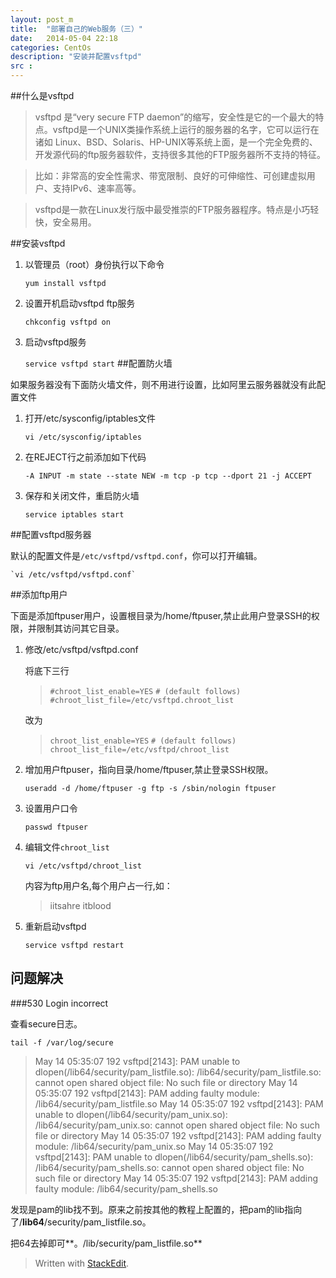 ```yaml
---
layout: post_m
title:  "部署自己的Web服务（三）"
date:   2014-05-04 22:18
categories: CentOs
description: "安装并配置vsftpd"
src : 
---
```


##什么是vsftpd
> vsftpd 是“very secure FTP daemon”的缩写，安全性是它的一个最大的特点。vsftpd是一个UNIX类操作系统上运行的服务器的名字，它可以运行在诸如 Linux、BSD、Solaris、HP-UNIX等系统上面，是一个完全免费的、开发源代码的ftp服务器软件，支持很多其他的FTP服务器所不支持的特征。

> 比如：非常高的安全性需求、带宽限制、良好的可伸缩性、可创建虚拟用户、支持IPv6、速率高等。

> vsftpd是一款在Linux发行版中最受推崇的FTP服务器程序。特点是小巧轻快，安全易用。

##安装vsftpd

1. 以管理员（root）身份执行以下命令

    `yum install vsftpd`

2. 设置开机启动vsftpd ftp服务

    `chkconfig vsftpd on`
    
3. 启动vsftpd服务

    `service vsftpd start`
##配置防火墙

如果服务器没有下面防火墙文件，则不用进行设置，比如阿里云服务器就没有此配置文件

1. 打开/etc/sysconfig/iptables文件

    `vi /etc/sysconfig/iptables`

2. 在REJECT行之前添加如下代码

    `-A INPUT -m state --state NEW -m tcp -p tcp --dport 21 -j ACCEPT`
    
3. 保存和关闭文件，重启防火墙

    `service iptables start`


##配置vsftpd服务器

默认的配置文件是`/etc/vsftpd/vsftpd.conf`，你可以打开编辑。

    `vi /etc/vsftpd/vsftpd.conf`

##添加ftp用户

下面是添加ftpuser用户，设置根目录为/home/ftpuser,禁止此用户登录SSH的权限，并限制其访问其它目录。

1. 修改/etc/vsftpd/vsftpd.conf

    将底下三行
    > `#chroot_list_enable=YES`
    > `# (default follows)`
    > `#chroot_list_file=/etc/vsftpd.chroot_list`
    
    改为
    
    > `chroot_list_enable=YES`
    > `# (default follows)`
    > `chroot_list_file=/etc/vsftpd/chroot_list`

2. 增加用户ftpuser，指向目录/home/ftpuser,禁止登录SSH权限。

    `useradd -d /home/ftpuser -g ftp -s /sbin/nologin ftpuser`

3. 设置用户口令

    `passwd ftpuser`
    
4. 编辑文件`chroot_list`

    `vi /etc/vsftpd/chroot_list`
    
    内容为ftp用户名,每个用户占一行,如：
    
    > iitsahre
    > itblood
    
5. 重新启动vsftpd

    `service vsftpd restart`
    
## 问题解决
###530 Login incorrect

查看secure日志。

`tail -f /var/log/secure`

> May 14 05:35:07 192 vsftpd[2143]: PAM unable to dlopen(/lib64/security/pam_listfile.so): /lib64/security/pam_listfile.so: cannot open shared object file: No such file or directory
> May 14 05:35:07 192 vsftpd[2143]: PAM adding faulty module: /lib64/security/pam_listfile.so
> May 14 05:35:07 192 vsftpd[2143]: PAM unable to dlopen(/lib64/security/pam_unix.so): /lib64/security/pam_unix.so: cannot open shared object file: No such file or directory
> May 14 05:35:07 192 vsftpd[2143]: PAM adding faulty module: /lib64/security/pam_unix.so
> May 14 05:35:07 192 vsftpd[2143]: PAM unable to dlopen(/lib64/security/pam_shells.so): /lib64/security/pam_shells.so: cannot open shared object file: No such file or directory
> May 14 05:35:07 192 vsftpd[2143]: PAM adding faulty module: /lib64/security/pam_shells.so

发现是pam的lib找不到。原来之前按其他的教程上配置的，把pam的lib指向了/**lib64**/security/pam_listfile.so。

把64去掉即可**。/lib/security/pam_listfile.so**


> Written with [StackEdit](https://stackedit.io/).